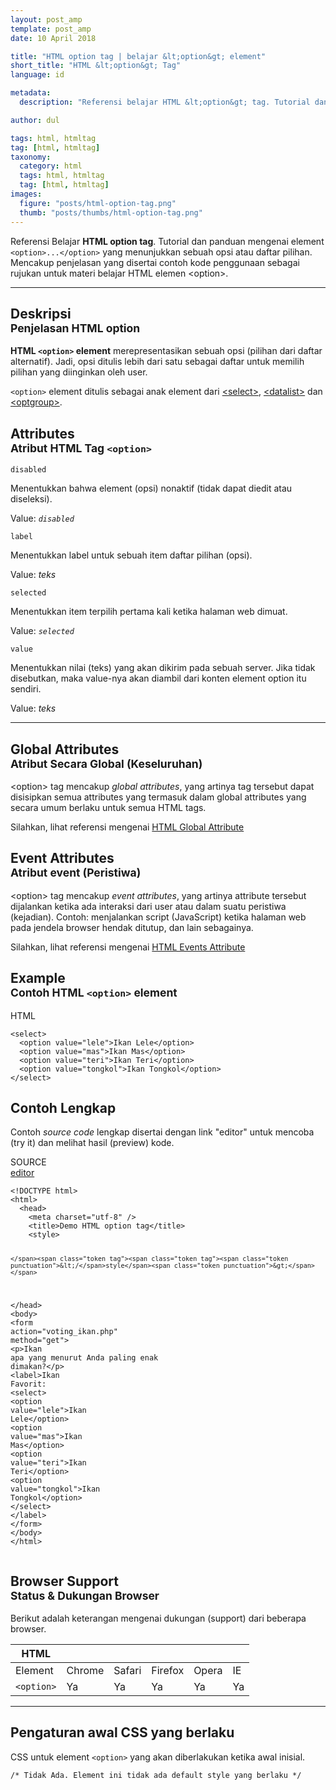 ```yaml
---
layout: post_amp
template: post_amp
date: 10 April 2018

title: "HTML option tag | belajar &lt;option&gt; element"
short_title: "HTML &lt;option&gt; Tag"
language: id

metadata:
  description: "Referensi belajar HTML &lt;option&gt; tag. Tutorial dan panduan mengenai element &lt;option&gt;..&lt;/option&gt;, penjelasan dengan contoh kode penggunaan sebagai referensi belajar HTML &lt;option&gt;"

author: dul

tags: html, htmltag
tag: [html, htmltag]
taxonomy:
  category: html
  tags: html, htmltag
  tag: [html, htmltag]
images:
  figure: "posts/html-option-tag.png"
  thumb: "posts/thumbs/html-option-tag.png"
---
```

<p class="text-muted">
    Referensi Belajar <strong>HTML option tag</strong>. Tutorial dan panduan mengenai element <code>&lt;option&gt;...&lt;/option&gt;</code> yang menunjukkan sebuah opsi atau daftar pilihan. Mencakup penjelasan yang disertai contoh kode penggunaan sebagai rujukan untuk materi belajar HTML <span lang="id">elemen</span> &lt;option&gt;.
</p>
<hr class="uk-article-divider">

<h2 class="title-sub bd-danger bd-left bd-left-only">Deskripsi <br>
    <small>Penjelasan HTML <span class="highlight">option</span></small>
</h2>
<p>
  <strong>HTML <code>&lt;option&gt;</code> element</strong> merepresentasikan sebuah opsi (pilihan dari daftar alternatif). Jadi, opsi ditulis lebih dari satu sebagai daftar untuk memilih pilihan yang diinginkan oleh user.
</p>
<p><code>&lt;option&gt;</code> element ditulis sebagai anak element dari <a href="/tutorial/html/html-select-tag.html" title="belajar HTML select tag">&lt;select&gt;</a>, <a href="/tutorial/html/html-datalist-tag.html" title="belajar HTML datalist tag">&lt;datalist&gt;</a> dan <a href="/tutorial/html/html-optgroup-tag.html" title="belajar HTML optgroup tag">&lt;optgroup&gt;</a>.</p>

<!-- Attribute  -->
<section id="attribute">
  <h2 class="title-sub bd-danger bd-left bd-left-only">Attributes <br>
    <small>Atribut HTML Tag <code>&lt;option&gt;</code></small>
  </h2>
<div class="icard bg-gr3 bd-primary bd-top bd-top-only">
<div class="icard-heading clearfix co-wh bg-gr2">
   <div class="icard-bar"><div class="icard-bar-left pull-left"><span><code class="txt-lg">disabled</code></span></div></div></div><div class="icard-body icode itheme">
        <p>Menentukkan bahwa element (opsi) nonaktif (tidak dapat diedit atau diseleksi).</p>
        <div class="icard-footer clearfix bg-gr2 icode itheme">
          <p>Value: <i><code>disabled</code></i></p>
        </div>
    </div>
    </div>
<div class="icard bg-gr3 bd-primary bd-top bd-top-only">
<div class="icard-heading clearfix co-wh bg-gr2">
   <div class="icard-bar"><div class="icard-bar-left pull-left"><span><code class="txt-lg">label</code></span></div></div></div><div class="icard-body icode itheme">
        <p>Menentukkan label untuk sebuah item daftar pilihan (opsi).</p>
        <div class="icard-footer clearfix bg-gr2 icode itheme">
          <p>Value: <i>teks</i></p>
        </div>
    </div>
    </div>
<div class="icard bg-gr3 bd-primary bd-top bd-top-only">
<div class="icard-heading clearfix co-wh bg-gr2">
   <div class="icard-bar"><div class="icard-bar-left pull-left"><span><code class="txt-lg">selected</code></span></div></div></div><div class="icard-body icode itheme">
        <p>Menentukkan item terpilih pertama kali ketika halaman web dimuat.</p>
        <div class="icard-footer clearfix bg-gr2 icode itheme">
          <p>Value: <i><code>selected</code></i></p>
        </div>
    </div>
    </div>
<div class="icard bg-gr3 bd-primary bd-top bd-top-only">
<div class="icard-heading clearfix co-wh bg-gr2">
   <div class="icard-bar"><div class="icard-bar-left pull-left"><span><code class="txt-lg">value</code></span></div></div></div><div class="icard-body icode itheme">
        <p>Menentukkan nilai (teks) yang akan dikirim pada sebuah server. Jika tidak disebutkan, maka value-nya akan diambil dari konten element option itu sendiri.</p>
        <div class="icard-footer clearfix bg-gr2 icode itheme">
          <p>Value: <i>teks</i></p>
        </div>
    </div>
  </div>
</section>

<hr class="uk-article-divider">
<!-- Global Attributes -->
<section id="global-attribute">
  <h2 class="title-sub bd-danger bd-left bd-left-only">Global Attributes <br>
    <small>Atribut Secara Global (Keseluruhan)</small>
  </h2>
    <div class="">
        <p>&lt;option&gt; tag mencakup <em>global attributes</em>, yang artinya tag tersebut dapat disisipkan semua attributes yang termasuk dalam global attributes yang secara umum berlaku untuk semua HTML tags.</p>
        <div class="footer-callout info">
          <p>Silahkan, lihat referensi mengenai <a href="/tutorial/html/html-global-attribute.html">HTML Global Attribute</a></p>
        </div>
    </div>
</section>

<!-- Event Attributes -->
<section>
  <h2 class="title-sub bd-danger bd-left bd-left-only">Event Attributes <br>
    <small>Atribut event  (Peristiwa)</small>
  </h2>
    <div class="dul-callout dul-callout-warning">
        <p>&lt;option&gt; tag mencakup <em>event attributes</em>, yang artinya attribute tersebut dijalankan ketika ada interaksi dari user atau dalam suatu peristiwa (kejadian). Contoh: menjalankan script (JavaScript) ketika halaman web pada jendela browser hendak ditutup, dan lain sebagainya.</p>
        <div class="footer-callout warning">
          <p>Silahkan, lihat referensi mengenai <a href="/tutorial/html/html-event-attribute.html">HTML Events Attribute</a></p>
        </div>
    </div>
</section>

<!-- Example -->
<section id="example">
  <h2 class="title-sub bd-danger bd-left bd-left-only">Example<br>
    <small>Contoh HTML <code>&lt;option&gt;</code> element</small>
  </h2>
  <div class="dul-block">
<!-- example HTML code -->
<div class="icard">
<div class="icard-heading clearfix co-wh bg-pi2">
<div class="icard-bar">
  <div class="icard-bar-left pull-left">
    <i class="fa fa-html5" aria-hidden="true"></i>
    <span>HTML</span>
  </div>
  
</div>
</div>
<div class="icard-body icode itheme">
<pre class="prettyprint linenums line-numbers highlight language-markup" data-line="2,3,4,5"><code data-language="html" class="html  language-markup"><span class="token tag"><span class="token tag"><span class="token punctuation">&lt;</span>select</span><span class="token punctuation">&gt;</span></span>
  <span class="token tag"><span class="token tag"><span class="token punctuation">&lt;</span>option</span> <span class="token attr-name">value</span><span class="token attr-value"><span class="token punctuation">=</span><span class="token punctuation">"</span>lele<span class="token punctuation">"</span></span><span class="token punctuation">&gt;</span></span>Ikan Lele<span class="token tag"><span class="token tag"><span class="token punctuation">&lt;/</span>option</span><span class="token punctuation">&gt;</span></span>
  <span class="token tag"><span class="token tag"><span class="token punctuation">&lt;</span>option</span> <span class="token attr-name">value</span><span class="token attr-value"><span class="token punctuation">=</span><span class="token punctuation">"</span>mas<span class="token punctuation">"</span></span><span class="token punctuation">&gt;</span></span>Ikan Mas<span class="token tag"><span class="token tag"><span class="token punctuation">&lt;/</span>option</span><span class="token punctuation">&gt;</span></span>
  <span class="token tag"><span class="token tag"><span class="token punctuation">&lt;</span>option</span> <span class="token attr-name">value</span><span class="token attr-value"><span class="token punctuation">=</span><span class="token punctuation">"</span>teri<span class="token punctuation">"</span></span><span class="token punctuation">&gt;</span></span>Ikan Teri<span class="token tag"><span class="token tag"><span class="token punctuation">&lt;/</span>option</span><span class="token punctuation">&gt;</span></span>
  <span class="token tag"><span class="token tag"><span class="token punctuation">&lt;</span>option</span> <span class="token attr-name">value</span><span class="token attr-value"><span class="token punctuation">=</span><span class="token punctuation">"</span>tongkol<span class="token punctuation">"</span></span><span class="token punctuation">&gt;</span></span>Ikan Tongkol<span class="token tag"><span class="token tag"><span class="token punctuation">&lt;/</span>option</span><span class="token punctuation">&gt;</span></span>
<span class="token tag"><span class="token tag"><span class="token punctuation">&lt;/</span>select</span><span class="token punctuation">&gt;</span></span><span aria-hidden="true" class="line-numbers-rows"><span></span><span></span><span></span><span></span><span></span><span></span></span></code>
</pre>
</div>
</div>
  </div>
</section>
<h2 class="title-sub bd-danger bd-left bd-left-only">Contoh Lengkap
</h2>
<p>Contoh <em>source code</em> lengkap disertai dengan link  &quot;editor&quot; untuk mencoba (try it) dan melihat hasil (preview) kode.</p>
<div class="icard">
  <div class="icard-heading clearfix co-wh bg-pi2">
    <div class="icard-bar">
      <div class="icard-bar-left pull-left">
        <i class="fa fa-html5" aria-hidden="true"></i>
        <span>SOURCE</span>
      </div>
      <div class="icard-bar-right pull-right">
        <a href="/example/html/tag/option.html" target="_blank"><span>editor</span><i class="fa fa-external-link"></i></a>
      </div>
    </div>
  </div>
  <div class="icard-body icode itheme bg-gr3">
<pre class="prettyprint highlight max-height language-markup"><code data-language="html" class="inline  language-markup"><span class="token doctype">&lt;!DOCTYPE html&gt;</span>
<span class="token tag"><span class="token tag"><span class="token punctuation">&lt;</span>html</span><span class="token punctuation">&gt;</span></span>
  <span class="token tag"><span class="token tag"><span class="token punctuation">&lt;</span>head</span><span class="token punctuation">&gt;</span></span>
    <span class="token tag"><span class="token tag"><span class="token punctuation">&lt;</span>meta</span> <span class="token attr-name">charset</span><span class="token attr-value"><span class="token punctuation">=</span><span class="token punctuation">"</span>utf-8<span class="token punctuation">"</span></span> <span class="token punctuation">/&gt;</span></span>
    <span class="token tag"><span class="token tag"><span class="token punctuation">&lt;</span>title</span><span class="token punctuation">&gt;</span></span>Demo HTML option tag<span class="token tag"><span class="token tag"><span class="token punctuation">&lt;/</span>title</span><span class="token punctuation">&gt;</span></span>
    <span class="token tag"><span class="token tag"><span class="token punctuation">&lt;</span>style</span><span class="token punctuation">&gt;</span></span><span class="token style language-css">

    </span><span class="token tag"><span class="token tag"><span class="token punctuation">&lt;/</span>style</span><span class="token punctuation">&gt;</span></span>
  <span class="token tag"><span class="token tag"><span class="token punctuation">&lt;/</span>head</span><span class="token punctuation">&gt;</span></span>
  <span class="token tag"><span class="token tag"><span class="token punctuation">&lt;</span>body</span><span class="token punctuation">&gt;</span></span>
    <span class="token tag"><span class="token tag"><span class="token punctuation">&lt;</span>form</span> <span class="token attr-name">action</span><span class="token attr-value"><span class="token punctuation">=</span><span class="token punctuation">"</span>voting_ikan.php<span class="token punctuation">"</span></span> <span class="token attr-name">method</span><span class="token attr-value"><span class="token punctuation">=</span><span class="token punctuation">"</span>get<span class="token punctuation">"</span></span><span class="token punctuation">&gt;</span></span>
      <span class="token tag"><span class="token tag"><span class="token punctuation">&lt;</span>p</span><span class="token punctuation">&gt;</span></span>Ikan apa yang menurut Anda paling enak dimakan?<span class="token tag"><span class="token tag"><span class="token punctuation">&lt;/</span>p</span><span class="token punctuation">&gt;</span></span>
      <span class="token tag"><span class="token tag"><span class="token punctuation">&lt;</span>label</span><span class="token punctuation">&gt;</span></span>Ikan Favorit:
        <span class="token tag"><span class="token tag"><span class="token punctuation">&lt;</span>select</span><span class="token punctuation">&gt;</span></span>
          <span class="token tag"><span class="token tag"><span class="token punctuation">&lt;</span>option</span> <span class="token attr-name">value</span><span class="token attr-value"><span class="token punctuation">=</span><span class="token punctuation">"</span>lele<span class="token punctuation">"</span></span><span class="token punctuation">&gt;</span></span>Ikan Lele<span class="token tag"><span class="token tag"><span class="token punctuation">&lt;/</span>option</span><span class="token punctuation">&gt;</span></span>
          <span class="token tag"><span class="token tag"><span class="token punctuation">&lt;</span>option</span> <span class="token attr-name">value</span><span class="token attr-value"><span class="token punctuation">=</span><span class="token punctuation">"</span>mas<span class="token punctuation">"</span></span><span class="token punctuation">&gt;</span></span>Ikan Mas<span class="token tag"><span class="token tag"><span class="token punctuation">&lt;/</span>option</span><span class="token punctuation">&gt;</span></span>
          <span class="token tag"><span class="token tag"><span class="token punctuation">&lt;</span>option</span> <span class="token attr-name">value</span><span class="token attr-value"><span class="token punctuation">=</span><span class="token punctuation">"</span>teri<span class="token punctuation">"</span></span><span class="token punctuation">&gt;</span></span>Ikan Teri<span class="token tag"><span class="token tag"><span class="token punctuation">&lt;/</span>option</span><span class="token punctuation">&gt;</span></span>
          <span class="token tag"><span class="token tag"><span class="token punctuation">&lt;</span>option</span> <span class="token attr-name">value</span><span class="token attr-value"><span class="token punctuation">=</span><span class="token punctuation">"</span>tongkol<span class="token punctuation">"</span></span><span class="token punctuation">&gt;</span></span>Ikan Tongkol<span class="token tag"><span class="token tag"><span class="token punctuation">&lt;/</span>option</span><span class="token punctuation">&gt;</span></span>
        <span class="token tag"><span class="token tag"><span class="token punctuation">&lt;/</span>select</span><span class="token punctuation">&gt;</span></span>
      <span class="token tag"><span class="token tag"><span class="token punctuation">&lt;/</span>label</span><span class="token punctuation">&gt;</span></span>
    <span class="token tag"><span class="token tag"><span class="token punctuation">&lt;/</span>form</span><span class="token punctuation">&gt;</span></span>
  <span class="token tag"><span class="token tag"><span class="token punctuation">&lt;/</span>body</span><span class="token punctuation">&gt;</span></span>
<span class="token tag"><span class="token tag"><span class="token punctuation">&lt;/</span>html</span><span class="token punctuation">&gt;</span></span></code>
</pre>
  </div>
</div>
<!-- Article Aside -->

<!-- Browser Support -->
<aside id="browser">
<h2 class="title-sub bd-danger bd-left bd-left-only">Browser Support <br>
  <small>Status &amp; Dukungan Browser </small>
</h2>
<p>Berikut adalah keterangan mengenai dukungan (support) dari beberapa browser.</p>
<div class="table-responsive uk-overflow-container">
  <table class="table uk-table uk-text-nowrap full-width">
        <thead>
          <tr>
            <th>HTML</th>
            <th title="Chrome"><i class="fa fa-chrome fa fa-lg"></i></th>
            <th title="Safari"><i class="fa fa-safari fa fa-lg"></i></th>
            <th title="Firefox"><i class="fa fa-firefox fa fa-lg"></i></th>
            <th title="Opera"><i class="fa fa-opera fa fa-lg"></i></th>
            <th title="Internet Explorer"><i class="fa fa-internet-explorer fa fa-lg"></i></th>
          </tr>
        </thead>
        <tbody>
          <tr>
            <td>Element</td>
            <td>Chrome</td>
            <td>Safari</td>
            <td>Firefox</td>
            <td>Opera</td>
            <td>IE</td>
          </tr>
          <tr>
            <td><code>&lt;option&gt;</code></td>
            <td class="success">Ya</td>
            <td class="success">Ya</td>
            <td class="success">Ya</td>
            <td class="success">Ya</td>
            <td class="success">Ya</td>
          </tr>
        </tbody>
  </table>
</div>

<hr class="uk-article-divider">
<!-- Default CSS -->
<div class="dul-block">
  <h2 class="title-sub bd-danger bd-left bd-left-only">Pengaturan awal CSS yang berlaku&nbsp;</h2>
  <p>CSS untuk element <code>&lt;option&gt;</code> yang akan diberlakukan ketika awal inisial.</p>
  <div class="icode itheme css">
    <pre class="prettyprint highlight language-css"><code data-language="css" class=" inline language-css"><span class="token comment" >/* Tidak Ada. Element ini tidak ada default style yang berlaku */</span></code></pre>
</div>
</div>

</aside>